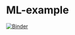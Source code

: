 # ML-example

[![Binder](https://mybinder.org/badge_logo.svg)](https://mybinder.org/v2/gh/aleslab/ML-example/master)
